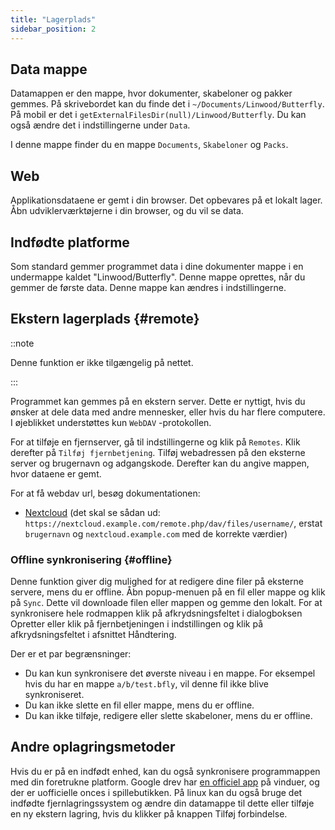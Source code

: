 ```yaml
---
title: "Lagerplads"
sidebar_position: 2
---
```


## Data mappe

Datamappen er den mappe, hvor dokumenter, skabeloner og pakker gemmes. På skrivebordet kan du finde det i `~/Documents/Linwood/Butterfly`. På mobil er det i `getExternalFilesDir(null)/Linwood/Butterfly`. Du kan også ændre det i indstillingerne under `Data`.

I denne mappe finder du en mappe `Documents`, `Skabeloner` og `Packs`.

## Web

Applikationsdataene er gemt i din browser. Det opbevares på et lokalt lager. Åbn udviklerværktøjerne i din browser, og du vil se data.

## Indfødte platforme

Som standard gemmer programmet data i dine dokumenter mappe i en undermappe kaldet "Linwood/Butterfly". Denne mappe oprettes, når du gemmer de første data. Denne mappe kan ændres i indstillingerne.

## Ekstern lagerplads {#remote}

::note

Denne funktion er ikke tilgængelig på nettet.

:::

Programmet kan gemmes på en ekstern server. Dette er nyttigt, hvis du ønsker at dele data med andre mennesker, eller hvis du har flere computere. I øjeblikket understøttes kun `WebDAV` -protokollen.

For at tilføje en fjernserver, gå til indstillingerne og klik på `Remotes`. Klik derefter på `Tilføj fjernbetjening`. Tilføj webadressen på den eksterne server og brugernavn og adgangskode. Derefter kan du angive mappen, hvor dataene er gemt.

For at få webdav url, besøg dokumentationen:

* [Nextcloud](https://docs.nextcloud.com/server/latest/user_manual/en/files/access_webdav.html) (det skal se sådan ud: `https://nextcloud.example.com/remote.php/dav/files/username/`, erstat `brugernavn` og `nextcloud.example.com` med de korrekte værdier)

### Offline synkronisering {#offline}

Denne funktion giver dig mulighed for at redigere dine filer på eksterne servere, mens du er offline. Åbn popup-menuen på en fil eller mappe og klik på `Sync`. Dette vil downloade filen eller mappen og gemme den lokalt. For at synkronisere hele rodmappen klik på afkrydsningsfeltet i dialogboksen Opretter eller klik på fjernbetjeningen i indstillingen og klik på afkrydsningsfeltet i afsnittet Håndtering.

Der er et par begrænsninger:

* Du kan kun synkronisere det øverste niveau i en mappe. For eksempel hvis du har en mappe `a/b/test.bfly`, vil denne fil ikke blive synkroniseret.
* Du kan ikke slette en fil eller mappe, mens du er offline.
* Du kan ikke tilføje, redigere eller slette skabeloner, mens du er offline.

## Andre oplagringsmetoder

Hvis du er på en indfødt enhed, kan du også synkronisere programmappen med din foretrukne platform. Google drev har [en officiel app](https://www.google.com/drive/download/) på vinduer, og der er uofficielle onces i spillebutikken. På linux kan du også bruge det indfødte fjernlagringssystem og ændre din datamappe til dette eller tilføje en ny ekstern lagring, hvis du klikker på knappen Tilføj forbindelse.
